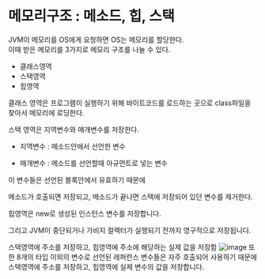# 메모리구조 : 메소드, 힙, 스택

JVM이 메모리를 OS에게 요청하면 OS는 메모리를 할당한다.   
이때 받은 메모리를 3가지로 메모리 구조를 나눌 수 있다.
* 클래스영역
* 스택영역
* 힙영역   


클래스 영역은 프로그램이 실행하기 위해 바이트코드를 로드하는 곳으로 class파일을 찾아서 메모리에 로딩한다.

스택 영역은 지역변수와 매개변수를 저장한다.

* 지역변수 : 메소드안에서 선언한 변수

* 매개변수 : 메소드를 선언할때 아규먼트로 넣는 변수

이 변수들은 선언된 블록안에서 유효하기 때문에

메소드가 호출되면 저장되고, 메소드가 끝나면 스택에 저장되어 있던 변수를 제거한다.

힙영역은 new로 생성된 인스턴스 변수를 저장합니다.

그리고 JVM이 중단되거나 가비지 컬렉터가 실행되기 전까지 영구적으로 저장됩니다.

스택영역에 주소를 저장하고, 힙영역에 주소에 해당하는 실제 값을 저장함
![image](https://user-images.githubusercontent.com/37826908/119360818-fa6e5700-bce5-11eb-8061-698d3a54501b.png)
또한 8개의 타입 이외의 변수로 선언된 레퍼런스 변수들은 자주 호출되어 사용하기 때문에 스택영역에 주소를 저장하고, 힙영역에 실제 변수의 값을 저장합니다.
